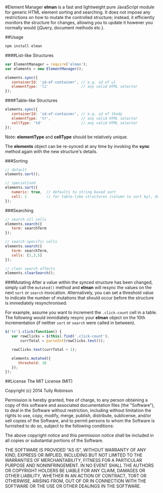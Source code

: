 #Element Manager
**elman** is a fast and lightweight pure JavaScript module for generic HTML element sorting and searching. It does not impose any restrictions on how to mutate the controlled structure; instead, it efficiently monitors the structure for changes, allowing you to update it however you normally would (jQuery, document methods etc.).

##Usage
```javascript
npm install elman 
```

####List-like Structures
```javascript
var ElementManager = require('elman');
var elements = new ElementManager();

elements.sync({
   containerId: 'id-of-container', // e.g. id of ul
   elementType: 'li'               // any valid HTML selector
});
```

####Table-like Structures
```javascript
elements.sync({
   containerId: 'id-of-container', // e.g. id of tbody
   elementType: 'tr',              // any valid HTML selector
   cellType: 'td'                  // any valid HTML selector
});
```
Note: **elementType** and **cellType** should be relatively unique.

The **elements** object can be re-synced at any time by invoking the **sync** method again with the new structure's details.

###Sorting
```javascript
// default
elements.sort();

// specialised
elements.sort({
   numeric: true,  // defaults to string based sort
   cell: 1         // for table-like structures (column to sort by), defaults to 0
});
```

###Searching
```javascript
// search all cells
elements.search({
   term: searchTerm
});

// search specific cells
elements.search({
   term: searchTerm,
   cells: [1,3,5]
});

// clear search affects
elements.clearSearch();
```

###Mutating
After a value within the synced structure has been changed, simply call the `mutated()` method and **elman** will resync the values on the next `sort` or `search` invocation. Alternatively, you can set a threshold value to indicate the number of mutations that should occur before the structure is immediately resynchronised.

For example, assume you want to increment the `.click-count` cell in a table. The following would immidiately resync your **elman** object on the 10th incrementation (if neither `sort` or `search` were called in between).

```javascript
$('tr').click(function() {
   var rowClicks = $(this).find('.click-count'),
       currTotal = parseInt(rowClicks.text());

   rowClicks.text(currTotal + 1);

   elements.mutated({
      threshold: 10
   });
});
```

##License
The MIT License (MIT)

Copyright (c) 2014 Tully Robinson

Permission is hereby granted, free of charge, to any person obtaining a copy
of this software and associated documentation files (the "Software"), to deal
in the Software without restriction, including without limitation the rights
to use, copy, modify, merge, publish, distribute, sublicense, and/or sell
copies of the Software, and to permit persons to whom the Software is
furnished to do so, subject to the following conditions:

The above copyright notice and this permission notice shall be included in all
copies or substantial portions of the Software.

THE SOFTWARE IS PROVIDED "AS IS", WITHOUT WARRANTY OF ANY KIND, EXPRESS OR
IMPLIED, INCLUDING BUT NOT LIMITED TO THE WARRANTIES OF MERCHANTABILITY,
FITNESS FOR A PARTICULAR PURPOSE AND NONINFRINGEMENT. IN NO EVENT SHALL THE
AUTHORS OR COPYRIGHT HOLDERS BE LIABLE FOR ANY CLAIM, DAMAGES OR OTHER
LIABILITY, WHETHER IN AN ACTION OF CONTRACT, TORT OR OTHERWISE, ARISING FROM,
OUT OF OR IN CONNECTION WITH THE SOFTWARE OR THE USE OR OTHER DEALINGS IN THE
SOFTWARE.
